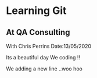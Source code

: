 # Learning Git
## At QA Consulting

With Chris Perrins
Date:13/05/2020

Its a beautiful day
We coding !!

We adding a new line ..woo hoo
